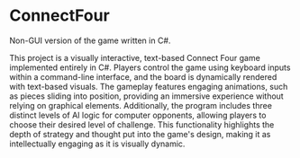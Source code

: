 # ConnectFour
Non-GUI version of the game written in C#.

This project is a visually interactive, text-based Connect Four game implemented entirely in C#. Players control the game using keyboard inputs within a command-line interface, and the board is dynamically rendered with text-based visuals. The gameplay features engaging animations, such as pieces sliding into position, providing an immersive experience without relying on graphical elements. Additionally, the program includes three distinct levels of AI logic for computer opponents, allowing players to choose their desired level of challenge. This functionality highlights the depth of strategy and thought put into the game's design, making it as intellectually engaging as it is visually dynamic.
